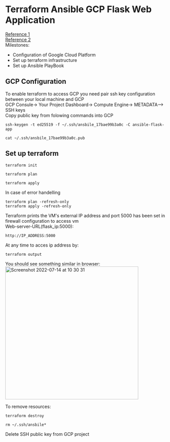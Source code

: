 # Terraform Ansible GCP Flask Web Application
[Reference 1](https://cloud.google.com/docs/terraform/get-started-with-terraform) <br/>
[Reference 2](https://github.com/antonputra/tutorials/tree/main/lessons/101)<br/>
Milestones:<br/>
- Configuration of Google Cloud Platform<br/>
- Set up terraform infrastructure <br/>
- Set up Ansible PlayBook <br/>
## GCP Configuration
To enable terraform to access GCP you need pair ssh key configuration between your local machine and GCP<br/>
GCP Consule-> Your Project Dashboard-> Compute Engine-> METADATA--> SSH keys <br/>
Copy public key from folowing commands into GCP <br/>
```
ssh-keygen -t ed25519 -f ~/.ssh/ansbile_17bae99b3a0c -C ansible-flask-app
```
```
cat ~/.ssh/ansbile_17bae99b3a0c.pub
```
## Set up terraform 
```
terraform init
```
```
terraform plan 
```
```
terraform apply 
```
In case of error handelling
``` 
terraform plan -refresh-only
terraform apply -refresh-only
```
Terraform prints the VM's external IP address and port 5000 has been set in firewall configuration to access vm<br/>
Web-server-URL(flask_ip:5000):<br/>
```
http://IP_ADDRESS:5000
```
At any time to acces ip address by:
```
terraform output
```
You should see something similar in browser:<br/>
<img width="419" alt="Screenshot 2022-07-14 at 10 30 31" src="https://user-images.githubusercontent.com/43514418/178939020-9eee33c5-cbb7-4554-aa3d-dce5caf30472.png">

To remove resources:
```
terraform destroy
```
```
rm ~/.ssh/ansbile*
```
Delete SSH public key from GCP project


